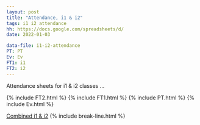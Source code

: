 ```yaml
---
layout: post
title: "Attendance, i1 & i2"
tags: i1 i2 attendance
hh: https://docs.google.com/spreadsheets/d/
date: 2022-01-03

data-file: i1-i2-attendance
PT: PT
Ev: Ev
FT1: i1
FT2: i2
---
```


Attendance sheets for i1 & i2 classes ...

{% include FT2.html %}
{% include FT1.html %}
{% include PT.html %}
{% include Ev.html %}

<a href="{{ site.gdrive }}{{ site.data[page.data-file].comb-att }}" 
  class="stitches_btn">Combined i1 & i2</a>
{% include break-line.html %}
